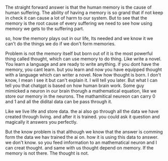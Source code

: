 The straight forward answer is that the human memory is the cause of human suffering. The ability of having a memory is so grand that if not keep in check it can cause a lot of harm to our system. But to see that the memory is the root cause of every suffering we need to see how using memory we gets to the suffering part.

so, how the memory plays out in our life, Its needed and we know it we can't do the things we do if we don't form memories.

Problem is not the memory itself but born out of it is the most powerful thing called thought, which can use memory to do thing. Like write a novel. You learn a language and are ready to write anything. if you dont have the memory, you cant learn. but you learn and now you have equipped thought with a language which can writer a novel. Now how thought is born. I don't know, I mean I see it  but can't explain it. I will tell you later. But what I can tell you that chatgpt is based on how human brain work. Some guy mimicked a neuron in our brain thorugh a mathematical equation, like we store our memory in the neurons. The mathamitical neureon can carry 0 and 1 and all the didital data can be pass through it. 

Like we live life and store data. the ai also go through all the data we have created through living. and after it is trained. you could ask it question and magically it answers you perfectly.

But the know problem is that although we know that the answer is comming form the data we hav trained the ai on. how it is using this data to answer. we don't know. 
so you feed imformation to an mathematical neuron and I can creat thought. and same with us thought depend on memory. If the memory is not there. The thought is not.
